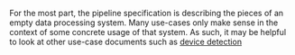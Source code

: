 
For the most part, the pipeline specification is describing the pieces of an empty data processing system. Many use-cases only make sense in the context of some concrete usage of that system. As such, it may be helpful to look at other use-case documents such as [device detection](../device-detection-specification/usage-examples.md)